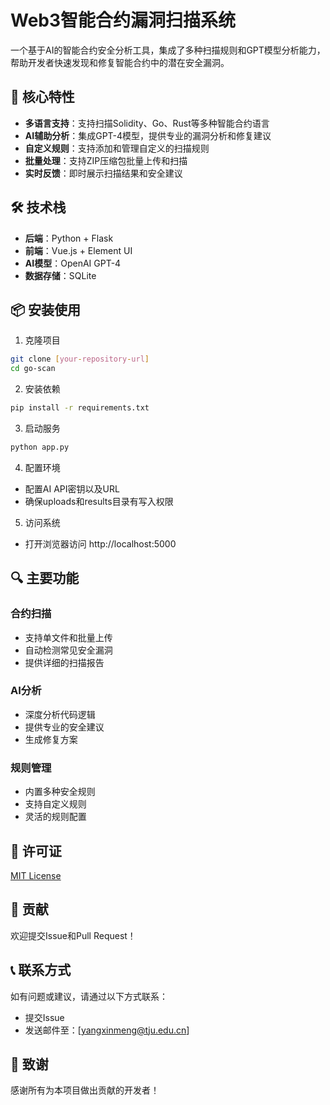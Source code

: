 # Web3智能合约漏洞扫描系统

一个基于AI的智能合约安全分析工具，集成了多种扫描规则和GPT模型分析能力，帮助开发者快速发现和修复智能合约中的潜在安全漏洞。

## 🌟 核心特性

- **多语言支持**：支持扫描Solidity、Go、Rust等多种智能合约语言
- **AI辅助分析**：集成GPT-4模型，提供专业的漏洞分析和修复建议
- **自定义规则**：支持添加和管理自定义的扫描规则
- **批量处理**：支持ZIP压缩包批量上传和扫描
- **实时反馈**：即时展示扫描结果和安全建议

## 🛠️ 技术栈

- **后端**：Python + Flask
- **前端**：Vue.js + Element UI
- **AI模型**：OpenAI GPT-4
- **数据存储**：SQLite

## 📦 安装使用

1. 克隆项目
```bash
git clone [your-repository-url]
cd go-scan
```

2. 安装依赖
```bash
pip install -r requirements.txt
```

3. 启动服务
```bash
python app.py
```
4. 配置环境
- 配置AI API密钥以及URL
- 确保uploads和results目录有写入权限

5. 访问系统
- 打开浏览器访问 http://localhost:5000

## 🔍 主要功能

### 合约扫描
- 支持单文件和批量上传
- 自动检测常见安全漏洞
- 提供详细的扫描报告

### AI分析
- 深度分析代码逻辑
- 提供专业的安全建议
- 生成修复方案

### 规则管理
- 内置多种安全规则
- 支持自定义规则
- 灵活的规则配置

## 📄 许可证

[MIT License](LICENSE)

## 🤝 贡献

欢迎提交Issue和Pull Request！

## 📞 联系方式

如有问题或建议，请通过以下方式联系：
- 提交Issue
- 发送邮件至：[yangxinmeng@tju.edu.cn]

## 🙏 致谢

感谢所有为本项目做出贡献的开发者！